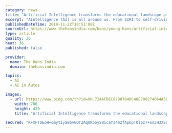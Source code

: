 ```yaml
---
category: news
title: "Artificial Intelligence transforms the educational landscape at rocket speed"
excerpt: "AIntelligence (AI) is all around us. From SIRI to self-driving cars, artificial intelligence is progressing rapidly. Today, there is no industry untouched by the ripples caused by artificial intelligence, be it medical, HR, media or education. Education sets the foundation of human behavior. Educational ecosystem is formed by knowledge base ..."
publishedDateTime: 2019-11-22T18:51:00Z
sourceUrl: https://www.thehansindia.com/hans/young-hans/artificial-intelligence-transforms-the-educational-landscape-at-rocket-speed-583677
type: article
quality: 36
heat: 36
published: false

provider:
  name: The Hans India
  domain: thehansindia.com

topics:
  - AI
  - AI in Autos

images:
  - url: https://www.bing.com/th?id=ON.724AFDEC8788784DC48E780274D64A5B
    width: 700
    height: 420
    title: "Artificial Intelligence transforms the educational landscape at rocket speed"

secured: "K+mFTDEoH+qmytiya8bvGOT2AqOKboyS8icaYI4m2fAp6pTOlpz7+onJH3XSnKHpi19VkiPlt3gWJlJjOyVX5lEae1fgTia5096bRUMXRmv3pO7jAuHr8WsfjqGIumcmocLBZAypBB+judg2MxuKJz7Q/3zfpHT/qpAG35iGYrZ4KtjoBgDs5Ye0nj9NHNAszLBQRFa2GJA3kgWnKe41wmNQzEMBtbxT58pRaKCUshWm5p80v1uTwJ+KiGSLcV7rjqNUYdx2CMJCc69aPd+/gg==;8HzQb3YPimvO/8HNDpY8ww=="
---
```


